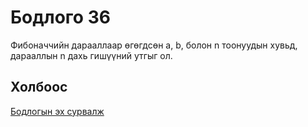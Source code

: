 # Бодлого 36
Фибоначчийн дарааллаар өгөгдсөн a, b, болон n тоонуудын хувьд, дарааллын n дахь гишүүний утгыг ол.

## Холбоос
[Бодлогын эх сурвалж](https://www.hackerrank.com/challenges/fibonacci-modified/problem?isFullScreen=true)